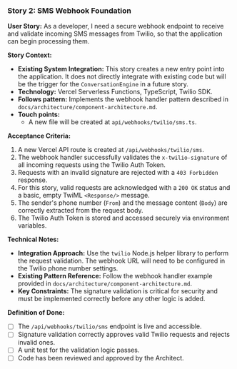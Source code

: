 ### **Story 2: SMS Webhook Foundation**

**User Story:**
As a developer, I need a secure webhook endpoint to receive and validate incoming SMS messages from Twilio, so that the application can begin processing them.

**Story Context:**
*   **Existing System Integration:** This story creates a new entry point into the application. It does not directly integrate with existing code but will be the trigger for the `ConversationEngine` in a future story.
*   **Technology:** Vercel Serverless Functions, TypeScript, Twilio SDK.
*   **Follows pattern:** Implements the webhook handler pattern described in `docs/architecture/component-architecture.md`.
*   **Touch points:**
    *   A new file will be created at `api/webhooks/twilio/sms.ts`.

**Acceptance Criteria:**
1.  A new Vercel API route is created at `/api/webhooks/twilio/sms`.
2.  The webhook handler successfully validates the `x-twilio-signature` of all incoming requests using the Twilio Auth Token.
3.  Requests with an invalid signature are rejected with a `403 Forbidden` response.
4.  For this story, valid requests are acknowledged with a `200 OK` status and a basic, empty TwiML `<Response/>` message.
5.  The sender's phone number (`From`) and the message content (`Body`) are correctly extracted from the request body.
6.  The Twilio Auth Token is stored and accessed securely via environment variables.

**Technical Notes:**
*   **Integration Approach:** Use the `twilio` Node.js helper library to perform the request validation. The webhook URL will need to be configured in the Twilio phone number settings.
*   **Existing Pattern Reference:** Follow the webhook handler example provided in `docs/architecture/component-architecture.md`.
*   **Key Constraints:** The signature validation is critical for security and must be implemented correctly before any other logic is added.

**Definition of Done:**
*   [ ] The `/api/webhooks/twilio/sms` endpoint is live and accessible.
*   [ ] Signature validation correctly approves valid Twilio requests and rejects invalid ones.
*   [ ] A unit test for the validation logic passes.
*   [ ] Code has been reviewed and approved by the Architect.
